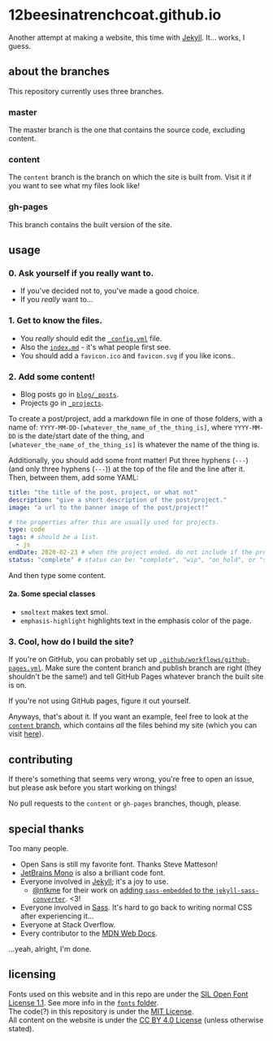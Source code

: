 # 12beesinatrenchcoat.github.io
Another attempt at making a website, this time with [Jekyll](https://jekyllrb.com). It... works, I guess.

## about the branches
This repository currently uses three branches.
### master
The master branch is the one that contains the source code, excluding content.
### content
The `content` branch is the branch on which the site is built from. Visit it if you want to see what my files look like!
### gh-pages 
This branch contains the built version of the site.

## usage
### 0. Ask yourself if you really want to.
- If you've decided not to, you've made a good choice.
- If you *really* want to… 

### 1. Get to know the files.
- You *really* should edit the [`_config.yml`](./_config.yml) file. 
- Also the [`index.md`](./index.md) - it's what people first see.
- You should add a `favicon.ico` and `favicon.svg` if you like icons..
### 2. Add some content!
- Blog posts go in [`blog/_posts`](./blog/_posts).
- Projects go in [`_projects`](./_projects).

To create a post/project, add a markdown file in one of those folders, with a name of: `YYYY-MM-DD-[whatever_the_name_of_the_thing_is]`, where `YYYY-MM-DD` is the date/start date of the thing, and `[whatever_the_name_of_the_thing_is]` is whatever the name of the thing is.

Additionally, you should add some front matter! Put three hyphens (`---`) (and only three hyphens (`---`)) at the top of the file and the line after it. Then, between them, add some YAML:
```yaml
title: "the title of the post, project, or what not"
description: "give a short description of the post/project."
image: "a url to the banner image of the post/project!"

# the properties after this are usually used for projects.
type: code
tags: # should be a list.
  - js
endDate: 2020-02-23 # when the project ended. do not include if the project is ongoing.
status: "complete" # status can be: "complete", "wip", "on_hold", or "scrapped"
```
And then type some content.
#### 2a. Some special classes
- `smoltext` makes text smol.
- `emphasis-highlight` highlights text in the emphasis color of the page. 

### 3. Cool, how do I build the site?
If you're on GitHub, you can probably set up [`.github/workflows/github-pages.yml`](.github/workflows/github-pages.yml). Make sure the content branch and publish branch are right (they shouldn't be the same!) and tell GitHub Pages whatever branch the built site is on. 

If you're not using GitHub pages, figure it out yourself.

Anyways, that's about it. If you want an example, feel free to look at the [`content` branch](https://github.com/12beesinatrenchcoat/12beesinatrenchcoat.github.io/tree/content), which contains *all* the files behind my site (which you can visit [here](https://12beesinatrenchcoat.github.io)).

## contributing

If there's something that seems very wrong, you're free to open an issue, but please ask before you start working on things!

No pull requests to the `content` or `gh-pages` branches, though, please. 

## special thanks
Too many people.
- Open Sans is still my favorite font. Thanks Steve Matteson!
- [JetBrains Mono](https://www.jetbrains.com/lp/mono/) is also a brilliant code font.
- Everyone involved in [Jekyll](https://jekyllrb.com); it's a joy to use.
	- [@ntkme](https://github.com/ntkme) for their work on [adding `sass-embedded` to the `jekyll-sass-converter`](https://github.com/jekyll/jekyll-sass-converter/pull/124). <3!
- Everyone involved in [Sass](https://sass-lang.com/). It's hard to go back to writing normal CSS after experiencing it…
- Everyone at Stack Overflow.
- Every contributor to the [MDN Web Docs](https://developer.mozilla.org/en-US/).

…yeah, alright, I'm done.

## licensing
Fonts used on this website and in this repo are under the [SIL Open Font License 1.1](https://scripts.sil.org/cms/scripts/page.php?site_id=nrsi&id=OFL). See more info in the [`fonts` folder](assets/fonts/).  
The code(?) in this repository is under the [MIT License](LICENSE).  
All content on the website is under the [CC BY 4.0 License](https://creativecommons.org/licenses/by/4.0/) (unless otherwise stated).